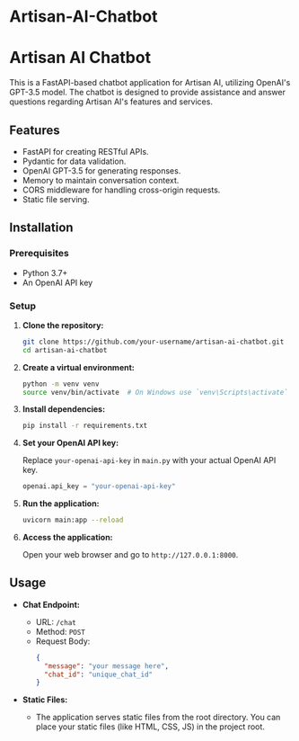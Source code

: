 # Artisan-AI-Chatbot
# Artisan AI Chatbot

This is a FastAPI-based chatbot application for Artisan AI, utilizing OpenAI's GPT-3.5 model. The chatbot is designed to provide assistance and answer questions regarding Artisan AI's features and services.

## Features

- FastAPI for creating RESTful APIs.
- Pydantic for data validation.
- OpenAI GPT-3.5 for generating responses.
- Memory to maintain conversation context.
- CORS middleware for handling cross-origin requests.
- Static file serving.

## Installation

### Prerequisites

- Python 3.7+
- An OpenAI API key

### Setup

1. **Clone the repository:**

    ```sh
    git clone https://github.com/your-username/artisan-ai-chatbot.git
    cd artisan-ai-chatbot
    ```

2. **Create a virtual environment:**

    ```sh
    python -m venv venv
    source venv/bin/activate  # On Windows use `venv\Scripts\activate`
    ```

3. **Install dependencies:**

    ```sh
    pip install -r requirements.txt
    ```

4. **Set your OpenAI API key:**

    Replace `your-openai-api-key` in `main.py` with your actual OpenAI API key.

    ```python
    openai.api_key = "your-openai-api-key"
    ```

5. **Run the application:**

    ```sh
    uvicorn main:app --reload
    ```

6. **Access the application:**

    Open your web browser and go to `http://127.0.0.1:8000`.

## Usage

- **Chat Endpoint:** 
  - URL: `/chat`
  - Method: `POST`
  - Request Body: 
    ```json
    {
      "message": "your message here",
      "chat_id": "unique_chat_id"
    }
    ```

- **Static Files:**
  - The application serves static files from the root directory. You can place your static files (like HTML, CSS, JS) in the project root.

